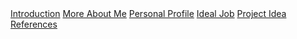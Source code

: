 <link rel="stylesheet" href="style.css">
<script src="scripts.js"></script>

<nav class="nav">
    <a href="#">Introduction</a>
    <a href="#">More About Me</a>
    <a href="#">Personal Profile</a>
    <a href="#">Ideal Job</a>
    <a href="#">Project Idea</a>
    <a href="#">References</a>
</nav>

